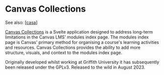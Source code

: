 <!--
 Copyright (C) 2023 David Jones
 
 This program is free software: you can redistribute it and/or modify
 it under the terms of the GNU Affero General Public License as
 published by the Free Software Foundation, either version 3 of the
 License, or (at your option) any later version.
 
 This program is distributed in the hope that it will be useful,
 but WITHOUT ANY WARRANTY; without even the implied warranty of
 MERCHANTABILITY or FITNESS FOR A PARTICULAR PURPOSE.  See the
 GNU Affero General Public License for more details.
 
 You should have received a copy of the GNU Affero General Public License
 along with this program.  If not, see <http://www.gnu.org/licenses/>.
-->

# Canvas Collections

See also: [[casa]]

[Canvas Collections](https://djplaner.github.io/canvas-collections/) is a Svelte application designed to address long-term limitations in the Canvas LMS' modules index page. The modules index page is Canvas' primary method for organising a course's learning activities and resources. Canvas Collections provides the ability to add more structure, visuals, and context to the modules index page.

Originally developed whilst working at Griffith University it has subsequently been released under the GPLv3. Released to the wild in August 2023.


[//begin]: # "Autogenerated link references for markdown compatibility"
[casa]: ../casa "Contextually Appropriate Scaffolding Assemblages (CASA)"
[//end]: # "Autogenerated link references"